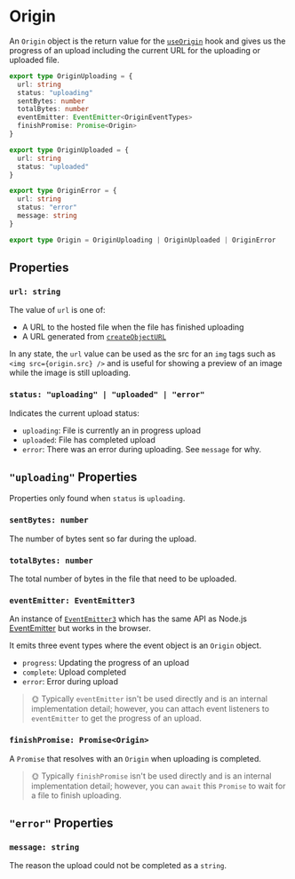# Origin

An `Origin` object is the return value for the [`useOrigin`](./use-origin.md) hook and gives us the progress of an upload including the current URL for the uploading or uploaded file.

```ts
export type OriginUploading = {
  url: string
  status: "uploading"
  sentBytes: number
  totalBytes: number
  eventEmitter: EventEmitter<OriginEventTypes>
  finishPromise: Promise<Origin>
}

export type OriginUploaded = {
  url: string
  status: "uploaded"
}

export type OriginError = {
  url: string
  status: "error"
  message: string
}

export type Origin = OriginUploading | OriginUploaded | OriginError
```

## Properties

### `url: string`

The value of `url` is one of:

- A URL to the hosted file when the file has finished uploading
- A URL generated from [`createObjectURL`](https://developer.mozilla.org/en-US/docs/Web/API/URL/createObjectURL)

In any state, the `url` value can be used as the src for an `img` tags such as `<img src={origin.src} />` and is useful for showing a preview of an image while the image is still uploading.

### `status: "uploading" | "uploaded" | "error"`

Indicates the current upload status:

- `uploading`: File is currently an in progress upload
- `uploaded`: File has completed upload
- `error`: There was an error during uploading. See `message` for why.

## `"uploading"` Properties

Properties only found when `status` is `uploading`.

### `sentBytes: number`

The number of bytes sent so far during the upload.

### `totalBytes: number`

The total number of bytes in the file that need to be uploaded.

### `eventEmitter: EventEmitter3`

An instance of [`EventEmitter3`](https://github.com/primus/eventemitter3) which has the same API as Node.js [EventEmitter](https://nodejs.org/api/events.html#class-eventemitter) but works in the browser.

It emits three event types where the event object is an `Origin` object.

- `progress`: Updating the progress of an upload
- `complete`: Upload completed
- `error`: Error during upload

> 🌞 Typically `eventEmitter` isn't be used directly and is an internal implementation detail; however, you can attach event listeners to `eventEmitter` to get the progress of an upload.

### `finishPromise: Promise<Origin>`

A `Promise` that resolves with an `Origin` when uploading is completed.

> 🌞 Typically `finishPromise` isn't be used directly and is an internal implementation detail; however, you can `await` this `Promise` to wait for a file to finish uploading.

## `"error"` Properties

### `message: string`

The reason the upload could not be completed as a `string`.
